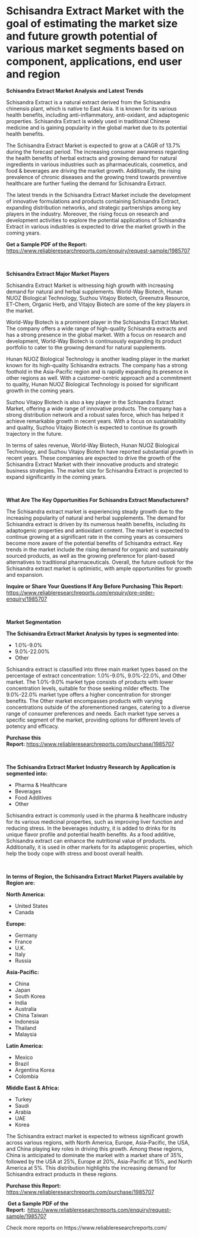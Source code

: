 <p><h1>Schisandra Extract Market with the goal of estimating the market size and future growth potential of various market segments based on component, applications, end user and region</h1></p><p><strong>Schisandra Extract Market Analysis and Latest Trends</strong></p>
<p><p>Schisandra Extract is a natural extract derived from the Schisandra chinensis plant, which is native to East Asia. It is known for its various health benefits, including anti-inflammatory, anti-oxidant, and adaptogenic properties. Schisandra Extract is widely used in traditional Chinese medicine and is gaining popularity in the global market due to its potential health benefits.</p><p>The Schisandra Extract Market is expected to grow at a CAGR of 13.7% during the forecast period. The increasing consumer awareness regarding the health benefits of herbal extracts and growing demand for natural ingredients in various industries such as pharmaceuticals, cosmetics, and food & beverages are driving the market growth. Additionally, the rising prevalence of chronic diseases and the growing trend towards preventive healthcare are further fueling the demand for Schisandra Extract.</p><p>The latest trends in the Schisandra Extract Market include the development of innovative formulations and products containing Schisandra Extract, expanding distribution networks, and strategic partnerships among key players in the industry. Moreover, the rising focus on research and development activities to explore the potential applications of Schisandra Extract in various industries is expected to drive the market growth in the coming years.</p></p>
<p><strong>Get a Sample PDF of the Report:&nbsp;</strong> <a href="https://www.reliableresearchreports.com/enquiry/request-sample/1985707">https://www.reliableresearchreports.com/enquiry/request-sample/1985707</a></p>
<p>&nbsp;</p>
<p><strong>Schisandra Extract Major Market Players</strong></p>
<p><p>Schisandra Extract Market is witnessing high growth with increasing demand for natural and herbal supplements. World-Way Biotech, Hunan NUOZ Biological Technology, Suzhou Vitajoy Biotech, Greenutra Resource, ET-Chem, Organic Herb, and Vitajoy Biotech are some of the key players in the market.</p><p>World-Way Biotech is a prominent player in the Schisandra Extract Market. The company offers a wide range of high-quality Schisandra extracts and has a strong presence in the global market. With a focus on research and development, World-Way Biotech is continuously expanding its product portfolio to cater to the growing demand for natural supplements.</p><p>Hunan NUOZ Biological Technology is another leading player in the market known for its high-quality Schisandra extracts. The company has a strong foothold in the Asia-Pacific region and is rapidly expanding its presence in other regions as well. With a customer-centric approach and a commitment to quality, Hunan NUOZ Biological Technology is poised for significant growth in the coming years.</p><p>Suzhou Vitajoy Biotech is also a key player in the Schisandra Extract Market, offering a wide range of innovative products. The company has a strong distribution network and a robust sales force, which has helped it achieve remarkable growth in recent years. With a focus on sustainability and quality, Suzhou Vitajoy Biotech is expected to continue its growth trajectory in the future.</p><p>In terms of sales revenue, World-Way Biotech, Hunan NUOZ Biological Technology, and Suzhou Vitajoy Biotech have reported substantial growth in recent years. These companies are expected to drive the growth of the Schisandra Extract Market with their innovative products and strategic business strategies. The market size for Schisandra Extract is projected to expand significantly in the coming years.</p></p>
<p>&nbsp;</p>
<p><strong>What Are The Key Opportunities For Schisandra Extract Manufacturers?</strong></p>
<p><p>The Schisandra extract market is experiencing steady growth due to the increasing popularity of natural and herbal supplements. The demand for Schisandra extract is driven by its numerous health benefits, including its adaptogenic properties and antioxidant content. The market is expected to continue growing at a significant rate in the coming years as consumers become more aware of the potential benefits of Schisandra extract. Key trends in the market include the rising demand for organic and sustainably sourced products, as well as the growing preference for plant-based alternatives to traditional pharmaceuticals. Overall, the future outlook for the Schisandra extract market is optimistic, with ample opportunities for growth and expansion.</p></p>
<p><strong>Inquire or Share Your Questions If Any Before Purchasing This Report:</strong> <a href="https://www.reliableresearchreports.com/enquiry/pre-order-enquiry/1985707">https://www.reliableresearchreports.com/enquiry/pre-order-enquiry/1985707</a></p>
<p>&nbsp;</p>
<p><strong>Market Segmentation</strong></p>
<p><strong>The Schisandra Extract Market Analysis by types is segmented into:</strong></p>
<p><ul><li>1.0%-9.0%</li><li>9.0%-22.00%</li><li>Other</li></ul></p>
<p><p>Schisandra extract is classified into three main market types based on the percentage of extract concentration: 1.0%-9.0%, 9.0%-22.0%, and Other market. The 1.0%-9.0% market type consists of products with lower concentration levels, suitable for those seeking milder effects. The 9.0%-22.0% market type offers a higher concentration for stronger benefits. The Other market encompasses products with varying concentrations outside of the aforementioned ranges, catering to a diverse range of consumer preferences and needs. Each market type serves a specific segment of the market, providing options for different levels of potency and efficacy.</p></p>
<p><strong>Purchase this Report:&nbsp;</strong><a href="https://www.reliableresearchreports.com/purchase/1985707">https://www.reliableresearchreports.com/purchase/1985707</a></p>
<p>&nbsp;</p>
<p><strong>The Schisandra Extract Market Industry Research by Application is segmented into:</strong></p>
<p><ul><li>Pharma & Healthcare</li><li>Beverages</li><li>Food Additives</li><li>Other</li></ul></p>
<p><p>Schisandra extract is commonly used in the pharma & healthcare industry for its various medicinal properties, such as improving liver function and reducing stress. In the beverages industry, it is added to drinks for its unique flavor profile and potential health benefits. As a food additive, Schisandra extract can enhance the nutritional value of products. Additionally, it is used in other markets for its adaptogenic properties, which help the body cope with stress and boost overall health.</p></p>
<p>&nbsp;</p>
<p><strong>In terms of Region, the Schisandra Extract Market Players available by Region are:</strong></p>
<p>
    <p> <strong> North America: </strong>
        <ul>
            <li>United States</li>
            <li>Canada</li>
        </ul>
        </p> 
    <p> <strong> Europe: </strong>
        <ul>
            <li>Germany</li>
            <li>France</li>
            <li>U.K.</li>
            <li>Italy</li>
            <li>Russia</li>
        </ul>
        </p> 
    <p> <strong> Asia-Pacific: </strong>
        <ul>
            <li>China</li>
            <li>Japan</li>
            <li>South Korea</li>
            <li>India</li>
            <li>Australia</li>
            <li>China Taiwan</li>
            <li>Indonesia</li>
            <li>Thailand</li>
            <li>Malaysia</li>
        </ul>
        </p> 
    <p> <strong> Latin America: </strong>
        <ul>
            <li>Mexico</li>
            <li>Brazil</li>
            <li>Argentina Korea</li>
            <li>Colombia</li>
        </ul>
        </p> 
    <p> <strong> Middle East & Africa: </strong>
        <ul>
            <li>Turkey</li>
            <li>Saudi</li>
            <li>Arabia</li>
            <li>UAE</li>
            <li>Korea</li>
        </ul>
    </p>
    </p>
<p><p>The Schisandra extract market is expected to witness significant growth across various regions, with North America, Europe, Asia-Pacific, the USA, and China playing key roles in driving this growth. Among these regions, China is anticipated to dominate the market with a market share of 35%, followed by the USA at 25%, Europe at 20%, Asia-Pacific at 15%, and North America at 5%. This distribution highlights the increasing demand for Schisandra extract products in these regions.</p></p>
<p><strong>Purchase this Report: </strong><a href="https://www.reliableresearchreports.com/purchase/1985707">https://www.reliableresearchreports.com/purchase/1985707</a></p>
<p>&nbsp;<strong>Get a Sample PDF of the Report:&nbsp;&nbsp;</strong><a href="https://www.reliableresearchreports.com/enquiry/request-sample/1985707">https://www.reliableresearchreports.com/enquiry/request-sample/1985707</a></p>
<p><strong></strong></p>
<p>Check more reports on https://www.reliableresearchreports.com/</p>